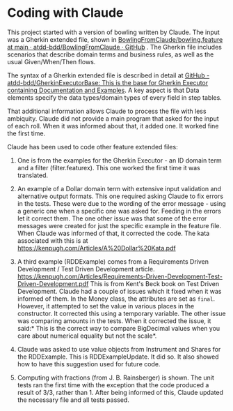 # Coding with Claude

This project started with a version of bowling written by Claude.   The input was a Gherkin extended file, shown in [BowlingFromClaude/bowling.feature at main · atdd-bdd/BowlingFromClaude · GitHub](https://github.com/atdd-bdd/BowlingFromClaude/blob/main/bowling.feature) .  The Gherkin file includes scenarios that describe domain terms and business rules, as well as the usual Given/When/Then flows.

The  syntax of a Gherkin extended file is described in detail at [GitHub - atdd-bdd/GherkinExecutorBase: This is the base for Gherkin Executor containing Documentation and Examples](https://github.com/atdd-bdd/GherkinExecutorBase). A key aspect is that Data elements specify the data types/domain types of every field in step tables.  

That additional information allows Claude to process the file with less ambiquity.   Claude did not provide a main program that asked for the input of each roll.  When it was informed about that, it added one.  It worked fine the first time.   

Claude has been used to code other feature extended files:

1. One is from the examples for the Gherkin Executor - an ID domain term and a filter (filter.featurex).   This one worked the first time it was translated.  

2. An example of a Dollar domain term with extensive input validation and alternative output formats.   This one required asking Claude to fix errors in the tests.   These were due to the wording of the error message - using a generic one when a specific one was asked for.   Feeding in the errors let it correct them.    The one other issue was that some of the error messages were created for just the specific example in the feature file.  When Claude was informed of that, it corrected the code.     The kata associated with this is at https://kenpugh.com/Articles/A%20Dollar%20Kata.pdf

3. A third example (RDDExample) comes from a Requirements Driven Development / Test Driven Development article.   https://kenpugh.com/Articles/Requirements-Driven-Development-Test-Driven-Development.pdf    This is from Kent's Beck book on Test Driven Development.    Claude had a couple of issues which it fixed when it was informed of them.    In the Money class, the attributes are set as `final`.  However, it attempted to set the value in various places in the constructor.   It corrected this using a temporary variable.   The other issue was comparing amounts in the tests.   When it corrected the issue, it said:* This is the correct way to compare BigDecimal values when you care about numerical equality but not the scale*.

4. Claude was asked to use value objects from Instrument and Shares for the RDDExample.  This is RDDExampleUpdate.   It did so.  It also showed how to have this suggestion used for future code. 

5. Computing with fractions (from J. B. Rainsberger) is shown.  The unit tests ran the first time with the exception that the code produced a result of 3/3, rather than 1.  After being informed of this, Claude updated the necessary file and all tests passed.   




